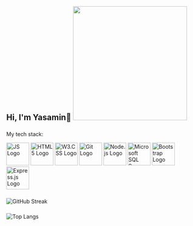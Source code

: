 ## Hi, I'm Yasamin👋 <img src="https://media4.giphy.com/media/v1.Y2lkPTc5MGI3NjExZWgzanV3MzFtZTN6dnhxMzB1NXNvM2lvMXBnejU5bTEzOHVwbHYxMCZlcD12MV9pbnRlcm5hbF9naWZfYnlfaWQmY3Q9Zw/xCCqt6qDewWf6zriPX/giphy.gif" width="300" />

###

<!--
**yas-amini/yas-amini** is a ✨ _special_ ✨ repository because its `README.md` (this file) appears on your GitHub profile.

Here are some ideas to get you started:

- 🔭 I’m currently working on ...
- 🌱 I’m currently learning ...
- 👯 I’m looking to collaborate on ...
- 🤔 I’m looking for help with ...
- 💬 Ask me about ...
- 📫 How to reach me: ...
- 😄 Pronouns: ...
- ⚡ Fun fact: ...
-->
My tech stack:
<p align="left">
  <img src="https://www.svgrepo.com/show/303206/javascript-logo.svg" height="60" alt="JS Logo" />
  <img src="https://upload.wikimedia.org/wikipedia/commons/thumb/6/61/HTML5_logo_and_wordmark.svg/512px-HTML5_logo_and_wordmark.svg.png" height="60" alt="HTML5 Logo" />
  <img src="https://www.vectorlogo.zone/logos/w3_css/w3_css-official.svg" height="60" alt="W3.CSS Logo" />
  <img src="https://git-scm.com/images/logos/downloads/Git-Icon-1788C.svg" height="60" alt="Git Logo" />
  <img src="https://upload.wikimedia.org/wikipedia/commons/thumb/d/d9/Node.js_logo.svg/590px-Node.js_logo.svg.png" height="60" alt="Node.js Logo" />
  <img src="https://files.brandlogos.net/svg/p9rFMhuYOp/microsoft-sql-server-logo-brandlogos.net_eer8xkaa1.svg" height="60" alt="Microsoft SQL Server Logo" />
  <img src="https://upload.wikimedia.org/wikipedia/commons/b/b2/Bootstrap_logo.svg" height="60" alt="Bootstrap Logo" />
  <img src="https://cdn.jsdelivr.net/gh/devicons/devicon/icons/express/express-original-wordmark.svg" height="60" alt="Express.js Logo" />
</p>

###
![GitHub Streak](https://github-readme-streak-stats.herokuapp.com/?user=yas-amini)
###
![Top Langs](https://github-readme-stats.vercel.app/api/top-langs/?username=yas-amini&layout=compact&langs_count=10)
###







